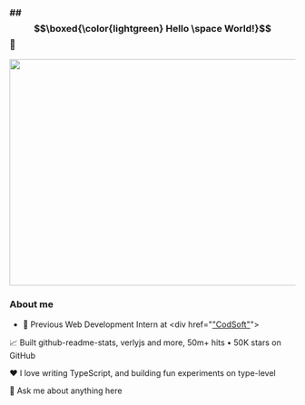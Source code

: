 ### ## $$\boxed{\color{lightgreen} Hello \space World!}$$ 👋
<div id="header" align="center">
  <img src="https://media.giphy.com/media/v1.Y2lkPTc5MGI3NjExbzJ0amMweHQ0YnEzZzUyN29wZTV0bHQzeW9jc20yazQ1ZTdjd2drdSZlcD12MV9pbnRlcm5hbF9naWZfYnlfaWQmY3Q9Zw/RbDKaczqWovIugyJmW/giphy.gif" width="1200" height="400"/>
</div>

### About me
- 💼 Previous Web Development Intern at <div href="["CodSoft"](https://www.codsoft.in/)"></div>

📈 Built github-readme-stats, verlyjs and more, 50m+ hits • 50K stars on GitHub

❤️ I love writing TypeScript, and building fun experiments on type-level

💬 Ask me about anything here


